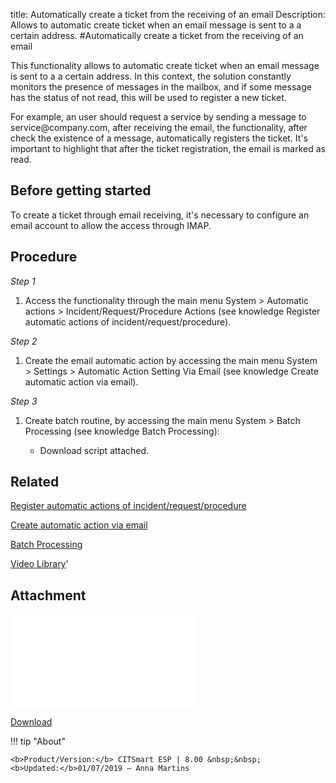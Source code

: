 title: Automatically create a ticket from the receiving of an email
Description: Allows to automatic create ticket when an email message is sent to a a certain address.
#Automatically create a ticket from the receiving of an email

This functionality allows to automatic create ticket when an email message is
sent to a a certain address. In this context, the solution constantly monitors
the presence of messages in the mailbox, and if some message has the status of
not read, this will be used to register a new ticket.

For example, an user should request a service by sending a message to
service\@company.com, after receiving the email, the functionality, after check
the existence of a message, automatically registers the ticket. It's important
to highlight that after the ticket registration, the email is marked as read.

Before getting started
--------------------------

To create a ticket through email receiving, it's necessary to configure an email
account to allow the access through IMAP.

Procedure
-------------

*Step 1*

1.  Access the functionality through the main menu System \> Automatic actions
    \> Incident/Request/Procedure Actions (see knowledge Register automatic
    actions of incident/request/procedure).

*Step 2*

1.  Create the email automatic action by accessing the main menu System \>
    Settings \> Automatic Action Setting Via Email (see knowledge Create
    automatic action via email).

*Step 3*

1.  Create batch routine, by accessing the main menu System \> Batch Processing
    (see knowledge Batch Processing):

    -   Download script attached.

Related
-------

[Register automatic actions of incident/request/procedure](https://docs-dev.citsmart.com/en/site/citsmart-esp-8/3-additional-features/automation-of-operation/configuration/register-automatic-actions-incident-request-procedure.html)

[Create automatic action via email](https://docs-dev.citsmart.com/en/site/citsmart-esp-8/4-platform-administration/configuring-automatic-actions/email-create-automatic-action-via-email.html)

[Batch Processing](https://docs-dev.citsmart.com/en/site/citsmart-esp-8/4-platform-administration/configuring-automatic-actions/batch-batch-processing.html)


<i class='fa fa-youtube-play  fa-2x' style='color:#97ce17;vertical-align: middle;'> </i> [Video Library](https://www.youtube.com/playlist?list=PLB5qK2uzf2RNemh0QXhtOXntvZ6G6o2B_)'

Attachment
------------
![verify email](images/verify-email.txt)

[Download](../images/verify-email.txt)

!!! tip "About"

    <b>Product/Version:</b> CITSmart ESP | 8.00 &nbsp;&nbsp;
    <b>Updated:</b>01/07/2019 – Anna Martins
